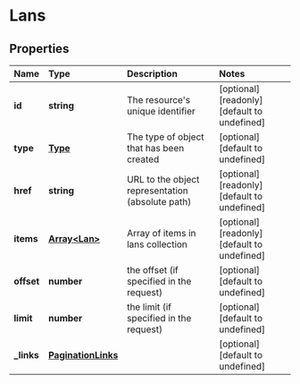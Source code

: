 # Lans

## Properties

| Name | Type | Description | Notes |
| :--- | :--- | :--- | :--- |
| **id** | **string** | The resource\'s unique identifier | \[optional\] \[readonly\] \[default to undefined\] |
| **type** | [**Type**](type.md) | The type of object that has been created | \[optional\] \[default to undefined\] |
| **href** | **string** | URL to the object representation \(absolute path\) | \[optional\] \[readonly\] \[default to undefined\] |
| **items** | [**Array&lt;Lan&gt;**](lan.md) | Array of items in lans collection | \[optional\] \[readonly\] \[default to undefined\] |
| **offset** | **number** | the offset \(if specified in the request\) | \[optional\] \[default to undefined\] |
| **limit** | **number** | the limit \(if specified in the request\) | \[optional\] \[default to undefined\] |
| **\_links** | [**PaginationLinks**](paginationlinks.md) |  | \[optional\] \[default to undefined\] |

